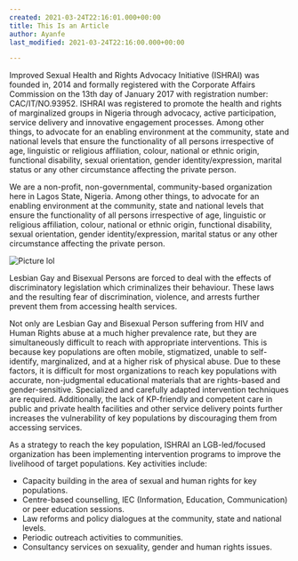 ```yaml
---
created: 2021-03-24T22:16:01.000+00:00
title: This Is an Article
author: Ayanfe
last_modified: 2021-03-24T22:16:00.000+00:00

---
```

Improved Sexual Health and Rights Advocacy Initiative (ISHRAI) was founded in, 2014 and formally registered with the Corporate Affairs Commission on the 13th day of January 2017 with registration number: CAC/IT/NO.93952. ISHRAI was registered to promote the health and rights of marginalized groups in Nigeria through advocacy, active participation, service delivery and innovative engagement processes. Among other things, to advocate for an enabling environment at the community, state and national levels that ensure the functionality of all persons irrespective of age, linguistic or religious affiliation, colour, national or ethnic origin, functional disability, sexual orientation, gender identity/expression, marital status or any other circumstance affecting the private person.

We are a non-profit, non-governmental, community-based organization here in Lagos State, Nigeria. Among other things, to advocate for an enabling environment at the community, state and national levels that ensure the functionality of all persons irrespective of age, linguistic or religious affiliation, colour, national or ethnic origin, functional disability, sexual orientation, gender identity/expression, marital status or any other circumstance affecting the private person.

![Picture lol](/uploads/andre-furtado-vuhqtuqsvte-unsplash.jpg "We live in a twilight world")

Lesbian Gay and Bisexual Persons are forced to deal with the effects of discriminatory legislation which criminalizes their behaviour. These laws and the resulting fear of discrimination, violence, and arrests further prevent them from accessing health services.

Not only are Lesbian Gay and Bisexual Person suffering from HIV and Human Rights abuse at a much higher prevalence rate, but they are simultaneously difficult to reach with appropriate interventions. This is because key populations are often mobile, stigmatized, unable to self-identify, marginalized, and at a higher risk of physical abuse. Due to these factors, it is difficult for most organizations to reach key populations with accurate, non-judgmental educational materials that are rights-based and gender-sensitive. Specialized and carefully adapted intervention techniques are required. Additionally, the lack of KP-friendly and competent care in public and private health facilities and other service delivery points further increases the vulnerability of key populations by discouraging them from accessing services.

As a strategy to reach the key population, ISHRAI an LGB-led/focused organization has been implementing intervention programs to improve the livelihood of target populations. Key activities include:

* Capacity building in the area of sexual and human rights for key populations.
* Centre-based counselling, IEC (Information, Education, Communication) or peer education sessions.
* Law reforms and policy dialogues at the community, state and national levels.
* Periodic outreach activities to communities.
* Consultancy services on sexuality, gender and human rights issues.